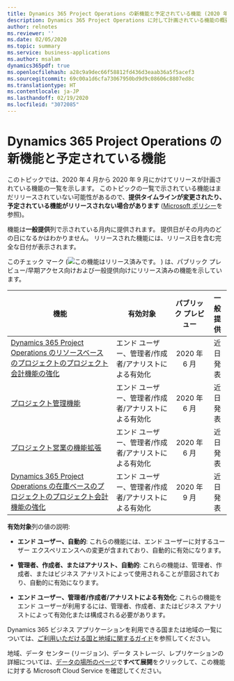 ```yaml
---
title: Dynamics 365 Project Operations の新機能と予定されている機能 (2020 年リリース ウェーブ 1)
description: Dynamics 365 Project Operations に対して計画されている機能の概要。
author: relnotes
ms.reviewer: ''
ms.date: 02/05/2020
ms.topic: summary
ms.service: business-applications
ms.author: msalam
dynamics365pdf: true
ms.openlocfilehash: a28c9a9dec66f58812fd436d3eaab36a5f5acef3
ms.sourcegitcommit: 69c00a1d6cfa73067950bd9d9c08606c8807ed8c
ms.translationtype: HT
ms.contentlocale: ja-JP
ms.lasthandoff: 02/19/2020
ms.locfileid: "3072085"
---
```

# <a name="whats-new-and-planned-for-dynamics-365-project-operations"></a>Dynamics 365 Project Operations の新機能と予定されている機能

このトピックでは、2020 年 4 月から 2020 年 9 月にかけてリリースが計画されている機能の一覧を示します。 このトピックの一覧で示されている機能はまだリリースされていない可能性があるので、**提供タイムラインが変更されたり、予定されている機能がリリースされない場合があります** ([Microsoft ポリシー](https://go.microsoft.com/fwlink/p/?linkid=2007332)を参照)。

機能は**一般提供**列で示されている月内に提供されます。 提供日がその月内のどの日になるかはわかりません。 リリースされた機能には、リリース日を含む完全な日付が表示されます。

このチェック マーク (![この機能はリリース済みです。](/dynamics365-release-plan/media/green-checkmark.png "この機能はリリース済みです。") ) は、パブリック プレビュー/早期アクセス向けおよび一般提供向けにリリース済みの機能を示しています。

| 機能    | 有効対象    |  パブリック プレビュー |  一般提供 | 
| ---------- |---------------- | :---------------: |:--------------: |
 | [Dynamics 365 Project Operations のリソースベースのプロジェクトのプロジェクト会計機能の強化](enhanced-project-accounting-capabilities-resource-based-project-dynamics-365-project-operations.md) | エンド ユーザー、管理者/作成者/アナリストによる有効化 | 2020 年 6 月|近日発表 | 
 | [プロジェクト管理機能](project-management-capabilities.md) | エンド ユーザー、管理者/作成者/アナリストによる有効化 | 2020 年 6 月|近日発表 | 
 | [プロジェクト営業の機能拡張](project-sales-enhancements.md) | エンド ユーザー、管理者/作成者/アナリストによる有効化 | 2020 年 6 月|近日発表 | 
 | [Dynamics 365 Project Operations の在庫ベースのプロジェクトのプロジェクト会計機能の強化](enhanced-project-accounting-capabilities-inventory-based-projects-dynamics-365-project-operations.md) | エンド ユーザー、管理者/作成者/アナリストによる有効化 | 2020 年 9 月|近日発表 | 

**有効対象**列の値の説明:

- **エンド ユーザー、自動的**: これらの機能には、エンド ユーザーに対するユーザー エクスペリエンスへの変更が含まれており、自動的に有効になります。

- **管理者、作成者、またはアナリスト、自動的**: これらの機能は、管理者、作成者、またはビジネス アナリストによって使用されることが意図されており、自動的に有効になります。

- **エンド ユーザー、管理者/作成者/アナリストによる有効化**: これらの機能をエンド ユーザーが利用するには、管理者、作成者、またはビジネス アナリストによって有効化または構成される必要があります。


Dynamics 365 ビジネス アプリケーションを利用できる国または地域の一覧については、[ご利用いただける国と地域に関するガイド](https://aka.ms/dynamics_365_international_availability_deck)を参照してください。 

地域、データ センター (リージョン)、データ ストレージ、レプリケーションの詳細については、[データの場所のページ](https://www.microsoft.com/trust-center/privacy/data-location)で**すべて展開**をクリックして、この機能に対する Microsoft Cloud Service を確認してください。 
